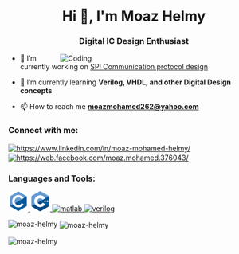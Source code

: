<h1 align="center">Hi 👋, I'm Moaz Helmy</h1>
<h3 align="center">Digital IC Design Enthusiast</h3>
<img align="right" alt="Coding" width="400" src="https://img.etimg.com/thumb/width-1200,height-900,imgsize-638053,resizemode-75,msid-84146083/prime/technology-and-startups/booting-up-developer-economy-how-tech-startups-are-helping-coders-build-and-test-software-faster.jpg">

- 🔭 I’m currently working on [SPI Communication protocol design](https://github.com/Moaz-Helmy/SPI.git)

- 🌱 I’m currently learning **Verilog, VHDL, and other Digital Design concepts**

- 📫 How to reach me **moazmohamed262@yahoo.com**

<h3 align="left">Connect with me:</h3>
<p align="left">
<a href="https://linkedin.com/in/https://www.linkedin.com/in/moaz-mohamed-helmy/" target="blank"><img align="center" src="https://raw.githubusercontent.com/rahuldkjain/github-profile-readme-generator/master/src/images/icons/Social/linked-in-alt.svg" alt="https://www.linkedin.com/in/moaz-mohamed-helmy/" height="30" width="40" /></a>
<a href="https://fb.com/https://web.facebook.com/moaz.mohamed.376043/" target="blank"><img align="center" src="https://raw.githubusercontent.com/rahuldkjain/github-profile-readme-generator/master/src/images/icons/Social/facebook.svg" alt="https://web.facebook.com/moaz.mohamed.376043/" height="30" width="40" /></a>
</p>

<h3 align="left">Languages and Tools:</h3>
<p align="left"> <a href="https://www.cprogramming.com/" target="_blank" rel="noreferrer"> <img src="https://raw.githubusercontent.com/devicons/devicon/master/icons/c/c-original.svg" alt="c" width="40" height="40"/> </a> <a href="https://www.w3schools.com/cpp/" target="_blank" rel="noreferrer"> <img src="https://raw.githubusercontent.com/devicons/devicon/master/icons/cplusplus/cplusplus-original.svg" alt="cplusplus" width="40" height="40"/> </a> <a href="https://www.mathworks.com/" target="_blank" rel="noreferrer"> <img src="https://upload.wikimedia.org/wikipedia/commons/2/21/Matlab_Logo.png" alt="matlab" width="40" height="40"/> </a>  <a href="https://hdlbits.01xz.net/wiki/Main_Page" target="_blank" rel="noreferrer"> <img src="https://static-00.iconduck.com/assets.00/file-type-verilog-icon-256x256-goe8p7qm.png" alt="verilog" width="40" height="40"/> </a> </p>

<p><img align="left" src="https://github-readme-stats.vercel.app/api/top-langs?username=moaz-helmy&show_icons=true&locale=en&layout=compact" alt="moaz-helmy" /></p>

<p>&nbsp;<img align="center" src="https://github-readme-stats.vercel.app/api?username=moaz-helmy&show_icons=true&locale=en" alt="moaz-helmy" /></p>

<p><img align="center" src="https://github-readme-streak-stats.herokuapp.com/?user=moaz-helmy&" alt="moaz-helmy" /></p>
